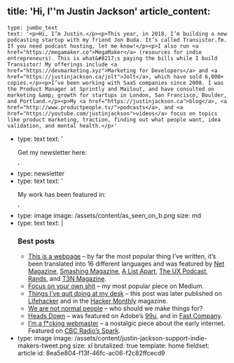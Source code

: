 title: 'Hi, I''m Justin Jackson'
article_content:
  -
    type: jumbo_text
    text: '<p>Hi, I’m Justin.</p><p>This year, in 2018, I’m building a new podcasting startup with my friend Jon Buda. It’s called Transistor.fm. If you need podcast hosting, let me know!</p><p>I also run <a href="https://megamaker.co">MegaMaker</a> (resources for indie entrepreneurs). This is what&#8217;s paying the bills while I build Transistor! My offerings include <a href="https://devmarketing.xyz">Marketing for Developers</a> and <a href="https://justinjackson.ca/jolt">Jolt</a>, which have sold 6,000+ copies.</p><p>I’ve been working with SaaS companies since 2008. I was the Product Manager at Sprintly and Mailout, and have consulted on marketing &amp; growth for startups in London, San Francisco, Boulder, and Portland.</p><p>My <a href="https://justinjackson.ca">blog</a>, <a href="http://www.productpeople.tv/">podcasts</a>, and <a href="https://youtube.com/justinjackson">videos</a> focus on topics like product marketing, traction, finding out what people want, idea validation, and mental health.</p>'
  -
    type: text
    text: '<p>Get my newsletter here:</p>'
  -
    type: newsletter
  -
    type: text
    text: '<p>My work has been featured in:<br></p>'
  -
    type: image
    image: /assets/content/as_seen_on_b.png
    size: md
  -
    type: text
    text: |
      <h3>Best posts</h3><ul> <li>
          <a href="http://justinjackson.ca/words.html">This is a webpage</a>&nbsp;– by far the most popular thing I’ve written, it’s been translated into 16 different languages and was featured by <a href="http://www.creativebloq.com/netmag/web-industry-warned-don-t-forget-power-words-6135573">Net Magazine</a>,&nbsp;<a href="http://www.smashingmagazine.com/2013/10/14/strategies-design-marketing-campaigns/">Smashing Magazine</a>, <a href="https://twitter.com/alistapart/status/347778749107945473">A List Apart</a>, <a href="http://uxpodcast.com/50-james-per-begin-with-words/#comment-3004">The UX Podcast</a>, <a href="https://twitter.com/rands/status/347870413164015616">Rands</a>, and <a href="http://t3n.de/news/justin-jackson-vergesst-flat-design-fancy-css-475524/">T3N Magazine</a>.
      </li> <li>
          <a href="https://justinjackson.ca/focus-on-your-own-shit/">Focus on your own shit</a> – my most popular piece on Medium.
      </li> <li>
          <a title="Things I've quit doing at my desk" href="http://justinjackson.ca/i-quit-my-desk/">Things I’ve quit doing at my desk</a> – this post was later published on <a href="http://lifehacker.com/5944132/things-ive-quit-doing-at-my-desk">Lifehacker</a> and in the <a href="http://hackermonthly.com/issue-34.html">Hacker Monthly</a> magazine.
      </li> <li>
          <a href="http://justinjackson.ca/we-are-not-normal-people/">We are not normal people</a> – who should we make things for?
      </li> <li>
          <a href="https://medium.com/life-hacks/17f71562a063">Heads Down</a> – was featured on Adobe’s&nbsp;<a href="http://99u.com/workbook/16807/go-head-down-for-a-week-to-focus">99u</a>, and in <a href="http://www.fastcompany.com/3012397/leadership-now/for-productive-people-the-position-of-choice-is-head-down">Fast Company</a>.
      </li> <li>
          <a href="https://justinjackson.ca/webmaster">I’m a f*cking webmaster</a> – a nostalgic piece about the early internet. Featured on <a href="http://www.cbc.ca/radio/spark/322-web-brutalism-millennial-interests-and-more-1.3602286/video-why-brutalism-is-the-hottest-trend-in-web-design-1.3602292">CBC Radio’s Spark</a>.</li></ul>
  -
    type: image
    image: /assets/content/justin-jackson-support-indie-makers-tweet.png
    size: xl
    brutalized: true
template: home
fieldset: article
id: 8ea5e804-f13f-46fc-ac06-f2c82ffcecd9
